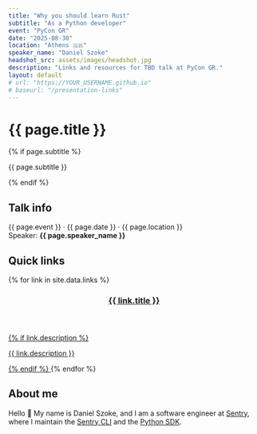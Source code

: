 ```yaml
---
title: "Why you should learn Rust"
subtitle: "As a Python developer"
event: "PyCon GR"
date: "2025-08-30"
location: "Athens 🇬🇷"
speaker_name: "Daniel Szoke"
headshot_src: assets/images/headshot.jpg
description: "Links and resources for TBD talk at PyCon GR."
layout: default
# url: "https://YOUR_USERNAME.github.io"
# baseurl: "/presentation-links"
---
```


# {{ page.title }}

{% if page.subtitle %}

<p class="subtitle">{{ page.subtitle }}</p>
{% endif %}

## Talk info

<div class="event-meta">
  <span class="event">{{ page.event }}</span> · 
  <span class="date">{{ page.date }}</span> · 
  <span class="location">{{ page.location }}</span>
</div>
<div class="speaker-meta">Speaker: <strong>{{ page.speaker_name }}</strong></div>

## Quick links

<div class="card-grid">
{% for link in site.data.links %}
<a href="{{ link.url }}" class="link-card">
  <header>
    <h3 markdown="1">{{ link.title }}</h3>
  </header>
  {% if link.description %}
  <p class="card-description" markdown="1">{{ link.description }}</p>
  {% endif %}
</a>
{% endfor %}
</div>

## About me

Hello 👋 My name is Daniel Szoke, and I am a software engineer at [Sentry](https://sentry.io/welcome), where I maintain the [Sentry CLI](https://github.com/getsentry/sentry-cli) and the [Python SDK](https://github.com/getsentry/sentry-python).
